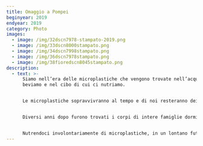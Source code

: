 ```yaml
---
title: Omaggio a Pompei
beginyear: 2019
endyear: 2019
category: Photo
images:
  - image: /img/32dscn7978-stampato-2019.png
  - image: /img/33dscn8000stampato.png
  - image: /img/34dscn7998stampato.png
  - image: /img/36dscn7978stampato.png
  - image: /img/38fioredscn8045stampato.png
description:
  - text: >-
      Siamo nell’era delle microplastiche che vengono trovate nell’acqua che
      beviamo e nel cibo di cui ci nutriamo.


      Le microplastiche sopravvivranno al tempo e di noi resteranno dei calchi di plastica, questo pensiero mi ha riportato alla memoria l’eruzione del Vesuvio del 79 d.C. che prese alla sprovvista gli abitanti di Pompei.


      Diversi anni dopo furono trovati i corpi di intere famiglie dormienti ricoperti da uno spesso strato di pomice e cenere.


      Nutrendoci involontariamente di microplastiche, in un lontano futuro ciò che rimarrà di noi saranno dei calchi di plastica come i calchi degli abitanti di Pompei furono trovati migliaia di anni dopo.
---
```

